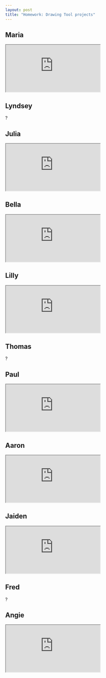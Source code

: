 ```yaml
---
layout: post
title: "Homework: Drawing Tool projects"
---
```


## Maria

<iframe src="https://editor.p5js.org/mariaarizm10/full/HphYKCwEt"></iframe>

## Lyndsey
 
 ?
 
## Julia

<iframe src="https://editor.p5js.org/juliamc/full/_GHU_f_UX"></iframe>

## Bella

<iframe src="https://editor.p5js.org/grassbutterflycook/full/ZaQC2JezL"></iframe>

## Lilly

<iframe src="https://editor.p5js.org/lillyg123/full/oNI9NZCMd"></iframe>

## Thomas

?

## Paul

<iframe src="https://editor.p5js.org/ipodmadeofshiplap/full/YmcXRQ0Da"></iframe>

## Aaron

<iframe src="https://editor.p5js.org/Blackstorm/full/UOlBGOA32"></iframe>


## Jaiden

<iframe src="https://editor.p5js.org/jxiden/full/iMo267JxG"></iframe>

## Fred

?

## Angie

<iframe src="https://editor.p5js.org/Coffeecat1379/full/uEvSH1Xzy"></iframe>
